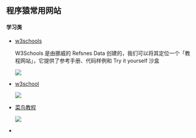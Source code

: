 ##  程序猿常用网站



#### 学习类



- [w3schools](https://www.w3schools.com/default.asp)

  W3Schools 是由挪威的 Refsnes Data 创建的，我们可以将其定位一个「教程网站」，它提供了参考手册、代码样例和 Try it yourself 沙盒

  ![](https://i.loli.net/2020/05/31/GrwoVElbdfP1B47.png)

- [w3school](https://www.w3school.com.cn/index.html)

  ![](https://i.loli.net/2020/05/31/Q61rHUb9oP5B7GK.png)

  

- [菜鸟教程](https://www.runoob.com/sql/sql-tutorial.html)

  ![](https://i.loli.net/2020/05/31/BLlOqdoVrRxfvZh.png)

  

- 

